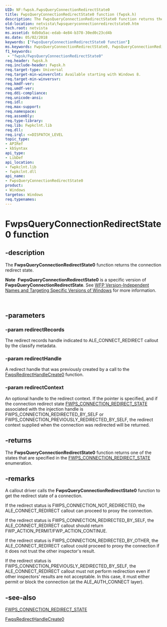 ```yaml
---
UID: NF:fwpsk.FwpsQueryConnectionRedirectState0
title: FwpsQueryConnectionRedirectState0 function (fwpsk.h)
description: The FwpsQueryConnectionRedirectState0 function returns the connection redirect state.Note  FwpsQueryConnectionRedirectState0 is a specific version of FwpsQueryConnectionRedirectState.
old-location: netvista\fwpsqueryconnectionredirectstate0.htm
tech.root: netvista
ms.assetid: 6db0a5ac-edab-4e84-b378-30ed0c23cd4b
ms.date: 05/02/2018
keywords: ["FwpsQueryConnectionRedirectState0 function"]
ms.keywords: FwpsQueryConnectionRedirectState0, FwpsQueryConnectionRedirectState0 function [Network Drivers Starting with Windows Vista], fwpsk/FwpsQueryConnectionRedirectState0, netvista.fwpsqueryconnectionredirectstate0
f1_keywords:
 - "fwpsk/FwpsQueryConnectionRedirectState0"
req.header: fwpsk.h
req.include-header: Fwpsk.h
req.target-type: Universal
req.target-min-winverclnt: Available starting with Windows 8.
req.target-min-winversvr: 
req.kmdf-ver: 
req.umdf-ver: 
req.ddi-compliance: 
req.unicode-ansi: 
req.idl: 
req.max-support: 
req.namespace: 
req.assembly: 
req.type-library: 
req.lib: Fwpkclnt.lib
req.dll: 
req.irql: <=DISPATCH_LEVEL
topic_type:
- APIRef
- kbSyntax
api_type:
- LibDef
api_location:
- fwpkclnt.lib
- fwpkclnt.dll
api_name:
- FwpsQueryConnectionRedirectState0
product:
- Windows
targetos: Windows
req.typenames: 
---
```


# FwpsQueryConnectionRedirectState0 function


## -description


The <b>FwpsQueryConnectionRedirectState0</b> function returns the connection redirect state.<div class="alert"><b>Note</b>  <b>FwpsQueryConnectionRedirectState0</b> is a specific version of <b>FwpsQueryConnectionRedirectState</b>. See <a href="https://docs.microsoft.com/windows/desktop/FWP/wfp-version-independent-names-and-targeting-specific-versions-of-windows">WFP Version-Independent Names and Targeting Specific Versions of Windows</a> for more information.</div>
<div> </div>



## -parameters




### -param redirectRecords

The redirect records handle  indicated to ALE_CONNECT_REDIRECT callout by the classify metadata.


### -param redirectHandle

A redirect handle that was previously created by a call to the 
     <a href="https://docs.microsoft.com/windows-hardware/drivers/ddi/fwpsk/nf-fwpsk-fwpsredirecthandlecreate0">FwpsRedirectHandleCreate0</a> function.


### -param redirectContext

An optional handle to the redirect context. If the pointer is specified, and if the connection
     redirect state 
     <a href="https://docs.microsoft.com/windows-hardware/drivers/ddi/fwpsk/ne-fwpsk-fwps_connection_redirect_state_">FWPS_CONNECTION_REDIRECT_STATE</a> associated with the injection handle is FWPS_CONNECTION_REDIRECTED_BY_SELF
     or FWPS_CONNECTION_PREVIOUSLY_REDIRECTED_BY_SELF, the redirect context supplied when the connection was redirected
     will be returned.


## -returns



The 
     <b>FwpsQueryConnectionRedirectState0</b> function returns one of the states that are specified in the <a href="https://docs.microsoft.com/windows-hardware/drivers/ddi/fwpsk/ne-fwpsk-fwps_connection_redirect_state_">FWPS_CONNECTION_REDIRECT_STATE</a> enumeration.




## -remarks



A callout driver calls the <b>FwpsQueryConnectionRedirectState0</b> function to get the redirect state of a connection. 

If the redirect status is FWPS_CONNECTION_NOT_REDIRECTED, the ALE_CONNECT_REDIRECT callout can proceed to proxy the connection.



If the redirect status is FWPS_CONNECTION_REDIRECTED_BY_SELF, the ALE_CONNECT_REDIRECT callout should return FWP_ACTION_PERMIT/FWP_ACTION_CONTINUE.



If the redirect status is FWPS_CONNECTION_REDIRECTED_BY_OTHER, the ALE_CONNECT_REDIRECT callout could proceed to proxy the connection if it does not trust the other inspector's result.



If the redirect status is FWPS_CONNECTION_PREVIOUSLY_REDIRECTED_BY_SELF, the ALE_CONNECT_REDIRECT callout must not perform redirection even if other inspectors' results are not acceptable. In this case,  it must either permit or block the connection (at the ALE_AUTH_CONNECT layer).






## -see-also




<a href="https://docs.microsoft.com/windows-hardware/drivers/ddi/fwpsk/ne-fwpsk-fwps_connection_redirect_state_">FWPS_CONNECTION_REDIRECT_STATE</a>



<a href="https://docs.microsoft.com/windows-hardware/drivers/ddi/fwpsk/nf-fwpsk-fwpsredirecthandlecreate0">FwpsRedirectHandleCreate0</a>
 

 

